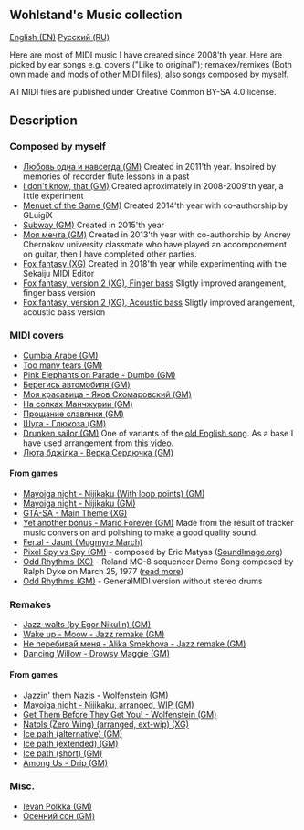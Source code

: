 ## Wohlstand's Music collection

[English (EN)](README.md) [Русский (RU)](README.RU.md)

Here are most of MIDI music I have created since 2008'th year. Here are picked
by ear songs e.g. covers ("Like to original"); remakex/remixes (Both own made and mods
of other MIDI files); also songs composed by myself.

All MIDI files are published under Creative Common BY-SA 4.0 license.

## Description

### Composed by myself
* [Любовь одна и навсегда (GM)](Composed/Lubov%27%20odna%20i%20navsegda%20GM.mid)
    Created in 2011'th year. Inspired by memories of recorder flute lessons in a past
* [I don't know, that (GM)](Composed/I%20do%20not%20know%2C%20that%20GM.mid)
    Created aproximately in 2008-2009'th year, a little experiment
* [Menuet of the Game (GM)](Composed/Menuet%20of%20the%20Game%20%28co-authership%20by%20GLuigiX%20and%20Wohlstand%29%20GM.mid)
    Created  2014'th year with co-authorship by GLuigiX
* [Subway (GM)](Composed/Subway%20GM.mid)
    Created in 2015'th year
* [Моя мечта (GM)](Composed/Moya%20Mechta%20GM.mid)
    Created in 2013'th year with co-authorship by Andrey Chernakov university classmate
    who have played an accomponement on guitar, then I have completed other parties.
* [Fox fantasy (XG)](Composed/Lis%27ya%20Fantasia%20%28Fox%20fantasy%29%20XG.mid)
    Created in 2018'th year while experimenting with the Sekaiju MIDI Editor
* [Fox fantasy, version 2 (XG), Finger bass](Composed/Lis%27ya%20Fantasia%20%28Fox%20fantasy%29%20v2%20Finger%20bass%20XG%20XG.mid)
    Sligtly improved arangement, finger bass version
* [Fox fantasy, version 2 (XG), Acoustic bass](Composed/Lis%27ya%20Fantasia%20%28Fox%20fantasy%29%20v2%20Acoustic%20bass%20XG%20XG.mid)
    Sligtly improved arangement, acoustic bass version

### MIDI covers
* [Cumbia Arabe (GM)](Replicas/Cumbia%20Arabe%20GM.mid)
* [Too many tears (GM)](Replicas/Too%20many%20tears%20GM.mid)
* [Pink Elephants on Parade - Dumbo (GM)](Replicas/Pink%20Elephants%20on%20Parade%20-%20Dumbo%20GM.mid)
* [Берегись автомобиля (GM)](Replicas/Beregis%20Automobil%27a%20GM.mid)
* [Моя красавица - Яков Скомаровский (GM)](Replicas/Moya%20Krasavitsa%20-%20Yakov%20Skomorovskiy%20GM.mid)
* [На сопках Манчжурии (GM)](Replicas/Na%20sopkah%20Manchzhurii%20GM.mid)
* [Прощание славянки (GM)](Replicas/Proschanie%20slav%27anki%20GM.mid)
* [Шуга - Глюкоза (GM)](Replicas/Shuga%20-%20Glukoza%20GM.mid)
* [Drunken sailor (GM)](Replicas/Drunken%20Sailor%20GM.mid)
    One of variants of the [old English song](https://en.wikipedia.org/wiki/Drunken_Sailor). As a base I have used arrangement from [this video](https://www.youtube.com/watch?v=FOwXlANwerI).
* [Люта бджілка - Верка Сердючка (GM)](Replicas/Luta-Bdzilka%20-%20Werka%20Serduczka%20GM.mid)
#### From games
* [Mayoiga night - Nijikaku (With loop points) (GM)](Replicas/Games/Mayoiga%20night%20-%20Nijikaku%20GM%20%28with%20loop%20points%29%20GM.mid)
* [Mayoiga night - Nijikaku (GM)](Replicas/Games/Mayoiga%20night%20-%20Nijikaku%20GM.mid)
* [GTA-SA - Main Theme (XG)](Replicas/Games/GTA-SA%20-%20Main%20Theme%20XG.mid)
* [Yet another bonus - Mario Forever (GM)](Replicas/Games/Yet%20another%20bonus%20-%20Mario%20Forever%20GM.mid)
    Made from the result of tracker music conversion and polishing to make a good quality sound.
* [Fer.al - Jaunt (Mugmyre March)](Replicas/Games/Fer.al%20-%20Jaunt%20%28Mugmyre%20March%29%20-%20GM.mid)
* [Pixel Spy vs Spy (GM)](Replicas/Pixel%20Spy%20vs%20Spy%20by%20Eric%20Matyas%20-%20SoundImage-org%20GM.mid) - composed by Eric Matyas ([SoundImage.org](https://soundimage.org))
* [Odd Rhythms (XG)](Replicas/Odd%20Rhythms%20-%20XG.mid) - Roland MC-8 sequencer Demo Song composed by Ralph Dyke on March 25, 1977 ([read more](https://rolandmc8-wordpress-com.cdn.ampproject.org/v/s/rolandmc8.wordpress.com/2010/01/22/roland-mc-8-sequencer-demo-song-odd-rhythms/amp/?amp_gsa=1&amp_js_v=a6&usqp=mq331AQKKAFQArABIIACAw%3D%3D#amp_tf=%251%24s%20%E3%82%88%E3%82%8A&aoh=16336022163258&referrer=https%3A%2F%2Fwww.google.com&ampshare=https%3A%2F%2Frolandmc8.wordpress.com%2F2010%2F01%2F22%2Froland-mc-8-sequencer-demo-song-odd-rhythms%2F))
* [Odd Rhythms (GM)](Replicas/Odd%20Rhythms%20-%20GM.mid) - GeneralMIDI version without stereo drums

### Remakes
* [Jazz-walts (by Egor Nikulin) (GM)](Remakes/Jazz-walts%20%28by%20Egor%20Nikulin%29.mid)
* [Wake up - Moow - Jazz remake (GM)](Remakes/Wake%20up%20-%20Moow%20-%20Jazz%20Remake%20GM.mid)
* [Не перебивай меня - Alika Smekhova - Jazz remake (GM)](Remakes/Ne%20perebivay%20men%27a%20-%20Alika_Smekhova%20-%20Jazz%20Remake%20GM.mid)
* [Dancing Willow - Drowsy Maggie (GM)](Remakes/Dancing%20Willow%20-%20Drowsy%20Maggie%20GM.mid)
#### From games
* [Jazzin' them Nazis - Wolfenstein (GM)](Remakes/Games/Jazzin%27%20them%20Nazis%20-%20Wolfenstein%20GM.mid)
* [Mayoiga night - Nijikaku, arranged, WIP (GM)](Remakes/Games/Mayoiga%20night%20-%20Nijikaku%2C%20arranged%2C%20WIP%20-%20GM.mid)
* [Get Them Before They Get You! - Wolfenstein (GM)](Remakes/Games/Get%20Them%20Before%20They%20Get%20You%21%20-%20Wolfenstein%20GM.mid)
* [Natols (Zero Wing) (arranged, ext-wip) (XG)](Remakes/Games/Natols%20%28Zero%20Wing%29%20%28arranged%2C%20ext-wip%29%20XG.mid)
* [Ice path (alternative) (GM)](Remakes/Games/Ice%20path%20%28alternative%29%20GM.mid)
* [Ice path (extended) (GM)](Remakes/Games/Ice%20path%20%28extended%29%20GM.mid)
* [Ice path (short) (GM)](Remakes/Games/Ice%20path%20%28short%29%20GM.mid)
* [Among Us - Drip (GM)](Remakes/Games/Among%20Drip%20GM.mid)

### Misc.
* [Ievan Polkka (GM)](Misc/Ievan%20polkka%20GM.mid)
* [Осенний сон (GM)](Misc/Osenniy%20Son%20GM.mid)
